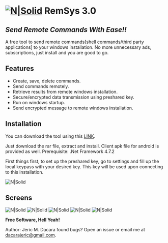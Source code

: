 # [![N|Solid](https://i.ibb.co/p4vZ9RL/Pirate-Icon-Small.jpg)](https://github.com/dajjer93/RemSys-3.0) RemSys 3.0
## _Send Remote Commands With Ease!!_

A free tool to send remote commands[shell commands/third party applications]
to your windows installation. No more unnecessary ads, subscriptions, just
install and you are good to go.

## Features

- Create, save, delete commands.
- Send commands remotely.
- Retrieve results from remote windows installation.
- Secure/encrypted data transmission using preshared key.
- Run on windows startup.
- Send encrypted message to remote windows installation.

## Installation

You can download the tool using this [LINK](https://bit.ly/3vRbw54).

Just download the rar file, extract and install.
Client apk file for android is provided as well.
Prerequisite: .Net Framework 4.7.2

First things first, to set up the preshared key, go to settings
and fill up the local keypass with your desired key.
This key will be used upon connecting to this installation.

![N|Solid](https://i.ibb.co/HzsmhJB/image.png)

## Screens
![N|Solid](https://i.ibb.co/yYztbTw/image.png)
![N|Solid](https://i.ibb.co/xqL2ZZd/image.png)
![N|Solid](https://i.ibb.co/h2qn6jQ/image.png)
![N|Solid](https://i.ibb.co/PzsXndy/163215558-931570117617659-3361111282447096188-n.jpg)
![N|Solid](https://i.ibb.co/bmLjmXr/162430072-958989221575238-1262148494446450996-n.jpg)

**Free Software, Hell Yeah!**

Author: Jeric M. Dacara
found bugs? Open an issue or email me at [dacarajeric@gmail.com](mail:dacarajeric@gmail.com).
